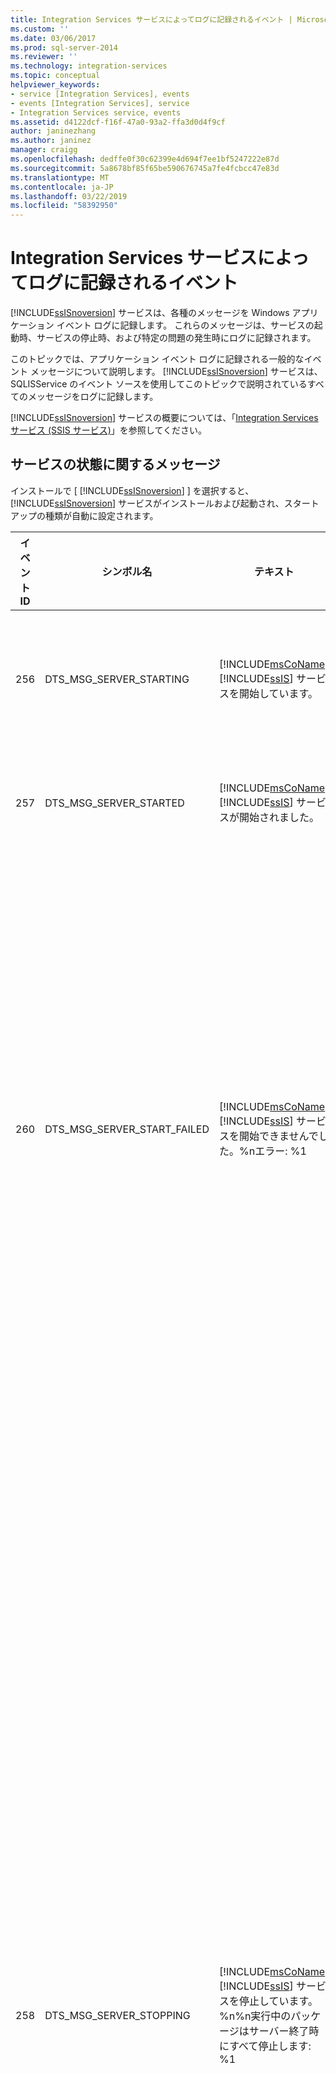 ```yaml
---
title: Integration Services サービスによってログに記録されるイベント | Microsoft Docs
ms.custom: ''
ms.date: 03/06/2017
ms.prod: sql-server-2014
ms.reviewer: ''
ms.technology: integration-services
ms.topic: conceptual
helpviewer_keywords:
- service [Integration Services], events
- events [Integration Services], service
- Integration Services service, events
ms.assetid: d4122dcf-f16f-47a0-93a2-ffa3d0d4f9cf
author: janinezhang
ms.author: janinez
manager: craigg
ms.openlocfilehash: dedffe0f30c62399e4d694f7ee1bf5247222e87d
ms.sourcegitcommit: 5a8678bf85f65be590676745a7fe4fcbcc47e83d
ms.translationtype: MT
ms.contentlocale: ja-JP
ms.lasthandoff: 03/22/2019
ms.locfileid: "58392950"
---
```

# <a name="events-logged-by-the-integration-services-service"></a>Integration Services サービスによってログに記録されるイベント
  [!INCLUDE[ssISnoversion](../../includes/ssisnoversion-md.md)] サービスは、各種のメッセージを Windows アプリケーション イベント ログに記録します。 これらのメッセージは、サービスの起動時、サービスの停止時、および特定の問題の発生時にログに記録されます。  
  
 このトピックでは、アプリケーション イベント ログに記録される一般的なイベント メッセージについて説明します。 [!INCLUDE[ssISnoversion](../../includes/ssisnoversion-md.md)] サービスは、SQLISService のイベント ソースを使用してこのトピックで説明されているすべてのメッセージをログに記録します。  
  
 [!INCLUDE[ssISnoversion](../../includes/ssisnoversion-md.md)] サービスの概要については、「[Integration Services サービス &#40;SSIS サービス&#41;](integration-services-service-ssis-service.md)」を参照してください。  
  
## <a name="messages-about-the-status-of-the-service"></a>サービスの状態に関するメッセージ  
 インストールで [ [!INCLUDE[ssISnoversion](../../includes/ssisnoversion-md.md)] ] を選択すると、 [!INCLUDE[ssISnoversion](../../includes/ssisnoversion-md.md)] サービスがインストールおよび起動され、スタートアップの種類が自動に設定されます。  
  
|イベント ID|シンボル名|テキスト|メモ|  
|--------------|-------------------|----------|-----------|  
|256|DTS_MSG_SERVER_STARTING| [!INCLUDE[msCoName](../../includes/msconame-md.md)] [!INCLUDE[ssIS](../../includes/ssis-md.md)] サービスを開始しています。|サービスが開始されようとしています。|  
|257|DTS_MSG_SERVER_STARTED|[!INCLUDE[msCoName](../../includes/msconame-md.md)] [!INCLUDE[ssIS](../../includes/ssis-md.md)] サービスが開始されました。|サービスが開始されました。|  
|260|DTS_MSG_SERVER_START_FAILED|[!INCLUDE[msCoName](../../includes/msconame-md.md)] [!INCLUDE[ssIS](../../includes/ssis-md.md)] サービスを開始できませんでした。%nエラー: %1|サービスを開始できませんでした。 開始できないのは、インストールが破損したか、サービス アカウントが適切でないことが原因である可能性があります。|  
|258|DTS_MSG_SERVER_STOPPING| [!INCLUDE[msCoName](../../includes/msconame-md.md)] [!INCLUDE[ssIS](../../includes/ssis-md.md)] サービスを停止しています。%n%n実行中のパッケージはサーバー終了時にすべて停止します: %1|サービスを停止しています。また、パッケージを停止するようにサービスを構成している場合は、実行中のパッケージもサービスによってすべて停止されます。 構成ファイルで true 値または false 値を設定して、サービスの停止時に実行中のパッケージを停止するかどうかを指定できます。 このイベントのメッセージには、この設定値が含まれています。|  
|259|DTS_MSG_SERVER_STOPPED|[!INCLUDE[msCoName](../../includes/msconame-md.md)] [!INCLUDE[ssIS](../../includes/ssis-md.md)] サービスが停止しました。%nサーバーのバージョン %1|サービスが停止しました。|  
  
## <a name="messages-about-the-configuration-file"></a>構成ファイルに関するメッセージ  
 [!INCLUDE[ssISnoversion](../../includes/ssisnoversion-md.md)] サービスの設定は、変更可能な XML ファイルに格納されています。 詳細については、「[Integration Services サービスの構成 &#40;SSIS サービス&#41;](../configuring-the-integration-services-service-ssis-service.md)」を参照してください。  
  
|イベント ID|シンボル名|テキスト|メモ|  
|--------------|-------------------|----------|-----------|  
|274|DTS_MSG_SERVER_MISSING_CONFIG_REG|[!INCLUDE[msCoName](../../includes/msconame-md.md)] [!INCLUDE[ssIS](../../includes/ssis-md.md)] サービス: %n構成ファイルを指定するレジストリ設定がありません。 %n既定の構成ファイルを読み込もうとしています。|構成ファイルのパスを含むレジストリ エントリが存在しないか、空です。|  
|272|DTS_MSG_SERVER_MISSING_CONFIG|[!INCLUDE[msCoName](../../includes/msconame-md.md)] [!INCLUDE[ssIS](../../includes/ssis-md.md)] サービス構成ファイルが存在しません。%n既定の設定を使用して読み込んでいます。|指定した場所に構成ファイル自体が存在しません。|  
|273|DTS_MSG_SERVER_BAD_CONFIG|[!INCLUDE[msCoName](../../includes/msconame-md.md)] [!INCLUDE[ssIS](../../includes/ssis-md.md)] サービス構成ファイルが正しくありません。%n構成ファイルの読み取り中にエラーが発生しました: %1%n%n既定の設定を使用してサーバーを読み込んでいます。|構成ファイルを読み取ることができないか、無効です。 このエラーは、ファイル内の XML 構文エラーによって発生する可能性があります。|  
  
## <a name="other-messages"></a>その他のメッセージ  
  
|イベント ID|シンボル名|テキスト|メモ|  
|--------------|-------------------|----------|-----------|  
|336|DTS_MSG_SERVER_STOPPING_PACKAGE|[!INCLUDE[msCoName](../../includes/msconame-md.md)] [!INCLUDE[ssIS](../../includes/ssis-md.md)] サービス: 実行中のパッケージを停止しています。%nパッケージ インスタンス ID: %1%nパッケージ ID: %2%nパッケージ名: %3%nパッケージの説明: %4%nパッケージ|実行中のパッケージをサービスが停止しようとしています。 実行中のパッケージは、[!INCLUDE[ssManStudio](../../includes/ssmanstudio-md.md)] で監視および停止できます。 [!INCLUDE[ssManStudio](../../includes/ssmanstudio-md.md)] でパッケージを管理する方法については、「[パッケージの管理 &#40;SSIS サービス&#41;](package-management-ssis-service.md)」を参照してください。|  
  
## <a name="related-tasks"></a>Related Tasks  
 ログ エントリを表示する方法については、「 [[ログ イベント] ウィンドウでログ エントリを表示する](../view-log-entries-in-the-log-events-window.md)」を参照してください。  
  
## <a name="see-also"></a>参照  
 [Integration Services パッケージによってログに記録されるイベント](../performance/events-logged-by-an-integration-services-package.md)  
  
  
